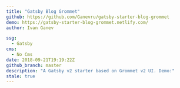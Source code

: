 ```yaml
---
title: "Gatsby Blog Grommet"
github: https://github.com/Ganevru/gatsby-starter-blog-grommet
demo: https://gatsby-starter-blog-grommet.netlify.com/
author: Ivan Ganev

ssg:
  - Gatsby
cms:
  - No Cms
date: 2018-09-21T19:19:22Z
github_branch: master
description: "A Gatsby v2 starter based on Grommet v2 UI. Demo:"
stale: true
---
```

